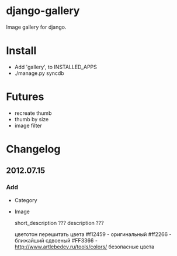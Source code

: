 # django-gallery
Image gallery for django.

# Install
* Add 'gallery', to INSTALLED_APPS
* ./manage.py syncdb

# Futures
* recreate thumb
* thumb by size
* image filter

# Changelog
## 2012.07.15
### Add
* Category
* Image

	short_description	???
	description		 	???

	цветотон
		перешитать цвета
		#f12459	- оригинальный
		#ff2266	- ближайший cдвоеный
		#FF3366	- http://www.artlebedev.ru/tools/colors/ безопасные цвета